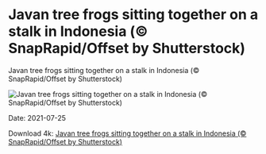 # Javan tree frogs sitting together on a stalk in Indonesia (© SnapRapid/Offset by Shutterstock)

Javan tree frogs sitting together on a stalk in Indonesia (© SnapRapid/Offset by Shutterstock)

![Javan tree frogs sitting together on a stalk in Indonesia (© SnapRapid/Offset by Shutterstock)](https://bing.com/th?id=OHR.JavanCousins_EN-US9214957907_UHD.jpg&w=1024&h=576)

Date: 2021-07-25

Download 4k: [Javan tree frogs sitting together on a stalk in Indonesia (© SnapRapid/Offset by Shutterstock)](https://bing.com/th?id=OHR.JavanCousins_EN-US9214957907_UHD.jpg)

